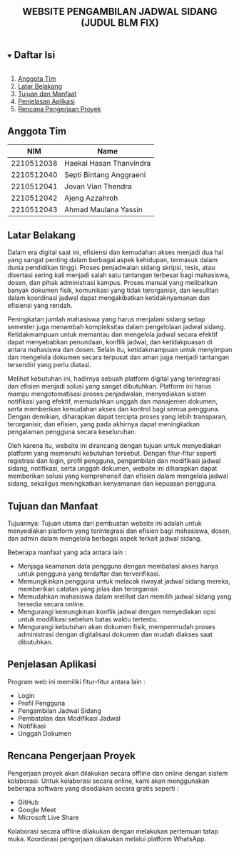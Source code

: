<p align="center">
  <h2 align="center">
    WEBSITE PENGAMBILAN JADWAL SIDANG (JUDUL BLM FIX)
  </h2>
</p>

<!-- Daftar Isi -->
<details open="open">
  <summary><h2 style="display: inline-block">Daftar Isi</h2></summary>
  <ol>
    <li><a href="#anggota-tim">Anggota Tim</a></li>
    <li><a href="#latar-belakang">Latar Belakang</a></li>
    <li><a href="#tujuan-dan-manfaat">Tujuan dan Manfaat</a></li>
    <li><a href="#penjelasan-aplikasi">Penjelasan Aplikasi</a></li>
    <li><a href="#rencana-pengerjaan-proyek">Rencana Pengerjaan Proyek</a></li>
  </ol>
</details>

<!-- Anggota Tim -->
## Anggota Tim
| NIM           | Name                     |
| ------------- |--------------------------|
| 2210512038    | Haekal Hasan Thanvindra  |
| 2210512040    | Septi Bintang Anggraeni  |
| 2210512041    | Jovan Vian Thendra       |
| 2210512042    | Ajeng Azzahroh           |
| 2210512043    | Ahmad Maulana Yassin     |

<!-- Latar Belakang -->
## Latar Belakang

Dalam era digital saat ini, efisiensi dan kemudahan akses menjadi dua hal yang sangat penting dalam berbagai aspek kehidupan, termasuk dalam dunia pendidikan tinggi. Proses penjadwalan sidang skripsi, tesis, atau disertasi sering kali menjadi salah satu tantangan terbesar bagi mahasiswa, dosen, dan pihak administrasi kampus. Proses manual yang melibatkan banyak dokumen fisik, komunikasi yang tidak terorganisir, dan kesulitan dalam koordinasi jadwal dapat mengakibatkan ketidaknyamanan dan efisiensi yang rendah.

Peningkatan jumlah mahasiswa yang harus menjalani sidang setiap semester juga menambah kompleksitas dalam pengelolaan jadwal sidang. Ketidakmampuan untuk memantau dan mengelola jadwal secara efektif dapat menyebabkan penundaan, konflik jadwal, dan ketidakpuasan di antara mahasiswa dan dosen. Selain itu, ketidakmampuan untuk menyimpan dan mengelola dokumen secara terpusat dan aman juga menjadi tantangan tersendiri yang perlu diatasi.

Melihat kebutuhan ini, hadirnya sebuah platform digital yang terintegrasi dan efisien menjadi solusi yang sangat dibutuhkan. Platform ini harus mampu mengotomatisasi proses penjadwalan, menyediakan sistem notifikasi yang efektif, memudahkan unggah dan manajemen dokumen, serta memberikan kemudahan akses dan kontrol bagi semua pengguna. Dengan demikian, diharapkan dapat tercipta proses yang lebih transparan, terorganisir, dan efisien, yang pada akhirnya dapat meningkatkan pengalaman pengguna secara keseluruhan.

Oleh karena itu, website ini dirancang dengan tujuan untuk menyediakan platform yang memenuhi kebutuhan tersebut. Dengan fitur-fitur seperti registrasi dan login, profil pengguna, pengambilan dan modifikasi jadwal sidang, notifikasi, serta unggah dokumen, website ini diharapkan dapat memberikan solusi yang komprehensif dan efisien dalam mengelola jadwal sidang, sekaligus meningkatkan kenyamanan dan kepuasan pengguna.

<!-- Tujuan dan Manfaat -->
## Tujuan dan Manfaat

Tujuannya:
Tujuan utama dari pembuatan website ini adalah untuk menyediakan platform yang terintegrasi dan efisien bagi mahasiswa, dosen, dan admin dalam mengelola berbagai aspek terkait jadwal sidang. 

Beberapa manfaat yang ada antara lain :
* Menjaga keamanan data pengguna dengan membatasi akses hanya untuk pengguna yang terdaftar dan terverifikasi. 
* Memungkinkan pengguna untuk melacak riwayat jadwal sidang mereka, memberikan catatan yang jelas dan terorganisir. 
* Memudahkan mahasiswa dalam melihat dan memilih jadwal sidang yang tersedia secara online.
* Mengurangi kemungkinan konflik jadwal dengan menyediakan opsi untuk modifikasi sebelum batas waktu tertentu.
* Mengurangi kebutuhan akan dokumen fisik, mempermudah proses administrasi dengan digitalisasi dokumen dan mudah diakses saat dibutuhkan. 

<!-- Penjelasan Aplikasi -->
## Penjelasan Aplikasi

Program web ini memiliki fitur-fitur antara lain :
* Login
* Profil Pengguna
* Pengambilan Jadwal Sidang
* Pembatalan dan Modifikasi Jadwal
* Notifikasi
* Unggah Dokumen


<!-- Rencana Pengerjaan Proyek -->
## Rencana Pengerjaan Proyek

Pengerjaan proyek akan dilakukan secara offline dan online dengan sistem kolaborasi. Untuk kolaborasi secara online, kami akan menggunakan beberapa software yang disediakan secara gratis seperti :
* GitHub
* Google Meet
* Microsoft Live Share

Kolaborasi secara offline dilakukan dengan melakukan pertemuan tatap muka. Koordinasi pengerjaan dilakukan melalui platform WhatsApp.
